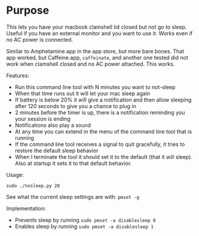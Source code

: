 # Purpose

This lets you have your macbook clamshell lid closed but not go to sleep. Useful if you have an external monitor and you want to use it. Works even if no AC power is connected.

Similar to Amphetamine.app in the app store, but more bare bones. That app worked, but Caffeine.app, `caffeinate`, and another one tested did not work when clamshell closed and no AC power attached. This works.

Features:

- Run this command line tool with N minutes you want to not-sleep
- When that time runs out it will let your mac sleep again
- If battery is below 20% it will give a notification and then allow sleeping after 120 seconds to give you a chance to plug in
- 2 minutes before the timer is up, there is a notification reminding you your session is ending
- Notifications also play a sound
- At any time you can extend in the menu of the command line tool that is running
- If the command line tool receives a signal to quit gracefully, it tries to restore the default sleep behavior
- When I terminate the tool it should set it to the default (that it will sleep). Also at startup it sets it to that default behavior.


Usage:

`sudo ./nosleep.py 20`

See what the current sleep settings are with: `pmset -g`

Implementation:

- Prevents sleep by running `sudo pmset -a disablesleep 0`
- Enables sleep by running `sudo pmset -a disablesleep 1`
